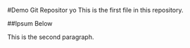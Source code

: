 #Demo Git Repositor
yo
This is the first file in this repository.

##Ipsum Below

This is the second paragraph.
